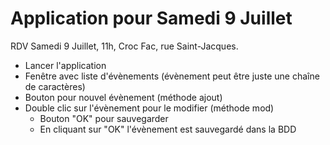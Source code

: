 # Application pour Samedi 9 Juillet

RDV Samedi 9 Juillet, 11h, Croc Fac, rue Saint-Jacques.

* Lancer l'application
* Fenêtre avec liste d'évènements (évènement peut être juste une chaîne de caractères)
* Bouton pour nouvel évènement (méthode ajout)
* Double clic sur l'évènement pour le modifier (méthode mod)
  * Bouton "OK" pour sauvegarder
  * En cliquant sur "OK" l'évènement est sauvegardé dans la BDD
